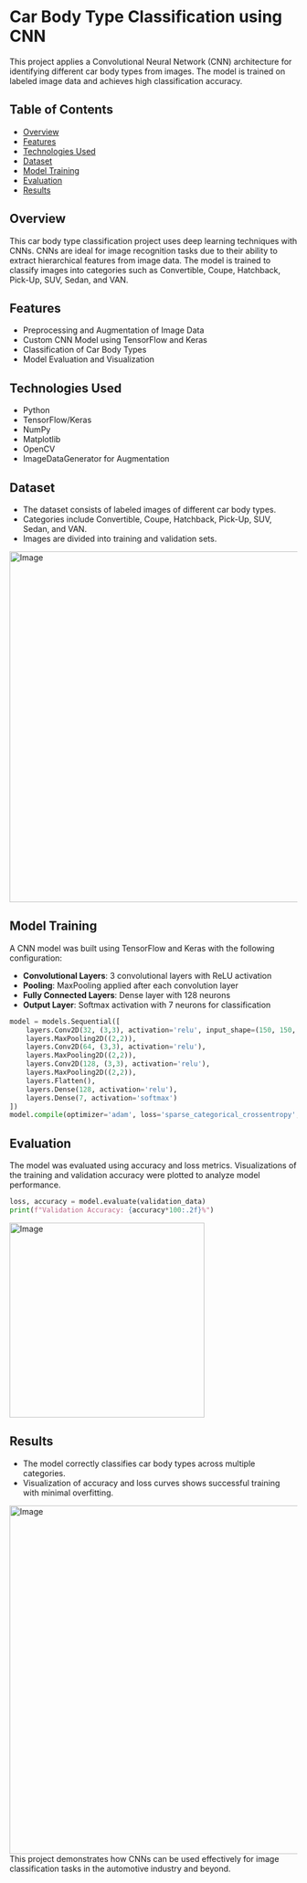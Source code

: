 # Car Body Type Classification using CNN

This project applies a Convolutional Neural Network (CNN) architecture for identifying different car body types from images. The model is trained on labeled image data and achieves high classification accuracy.

## Table of Contents

- [Overview](#overview)
- [Features](#features)
- [Technologies Used](#technologies-used)
- [Dataset](#dataset)
- [Model Training](#model-training)
- [Evaluation](#evaluation)
- [Results](#results)

## Overview

This car body type classification project uses deep learning techniques with CNNs. CNNs are ideal for image recognition tasks due to their ability to extract hierarchical features from image data. The model is trained to classify images into categories such as Convertible, Coupe, Hatchback, Pick-Up, SUV, Sedan, and VAN.

## Features

- Preprocessing and Augmentation of Image Data
- Custom CNN Model using TensorFlow and Keras
- Classification of Car Body Types
- Model Evaluation and Visualization

## Technologies Used

- Python
- TensorFlow/Keras
- NumPy
- Matplotlib
- OpenCV
- ImageDataGenerator for Augmentation

## Dataset

- The dataset consists of labeled images of different car body types.
- Categories include Convertible, Coupe, Hatchback, Pick-Up, SUV, Sedan, and VAN.
- Images are divided into training and validation sets.
<img width="614" alt="Image" src="https://github.com/user-attachments/assets/9ef62af7-cb00-4982-b2d2-91f28a582c64" />

## Model Training

A CNN model was built using TensorFlow and Keras with the following configuration:

- **Convolutional Layers**: 3 convolutional layers with ReLU activation
- **Pooling**: MaxPooling applied after each convolution layer
- **Fully Connected Layers**: Dense layer with 128 neurons
- **Output Layer**: Softmax activation with 7 neurons for classification

```python
model = models.Sequential([
    layers.Conv2D(32, (3,3), activation='relu', input_shape=(150, 150, 3)),
    layers.MaxPooling2D((2,2)),
    layers.Conv2D(64, (3,3), activation='relu'),
    layers.MaxPooling2D((2,2)),
    layers.Conv2D(128, (3,3), activation='relu'),
    layers.MaxPooling2D((2,2)),
    layers.Flatten(),
    layers.Dense(128, activation='relu'),
    layers.Dense(7, activation='softmax')
])
model.compile(optimizer='adam', loss='sparse_categorical_crossentropy', metrics=['accuracy'])
```

## Evaluation

The model was evaluated using accuracy and loss metrics. Visualizations of the training and validation accuracy were plotted to analyze model performance.

```python
loss, accuracy = model.evaluate(validation_data)
print(f"Validation Accuracy: {accuracy*100:.2f}%")
```
<img width="341" alt="Image" src="https://github.com/user-attachments/assets/595411a6-2ff3-43b7-9243-db701c9d1f10" />

## Results
- The model correctly classifies car body types across multiple categories.
- Visualization of accuracy and loss curves shows successful training with minimal overfitting.
<img width="610" alt="Image" src="https://github.com/user-attachments/assets/9ebdc4bd-1323-41d9-bc48-ae32051f317b" />
This project demonstrates how CNNs can be used effectively for image classification tasks in the automotive industry and beyond.
